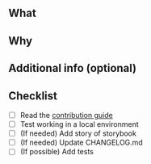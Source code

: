 <!-- ℹ お読みください / README
PRありがとうございます！ PRを作成する前に、コントリビューションガイドをご確認ください:
Thank you for your PR! Before creating a PR, please check the contribution guide:
https://github.com/164-life/re_lovers/blob/develop/CONTRIBUTING.md
-->

## What
<!-- このPRで何をしたのか？ どう変わるのか？ -->
<!-- What did you do with this PR? How will it change things? -->

## Why
<!-- なぜそうするのか？ どういう意図なのか？ 何が困っているのか？ -->
<!-- Why do you do it? What are your intentions? What is the problem? -->

## Additional info (optional)
<!-- テスト観点など -->
<!-- Test perspective, etc -->

## Checklist
- [ ] Read the [contribution guide](https://github.com/164-life/re_lovers/blob/develop/CONTRIBUTING.md)
- [ ] Test working in a local environment
- [ ] (If needed) Add story of storybook
- [ ] (If needed) Update CHANGELOG.md
- [ ] (If possible) Add tests
